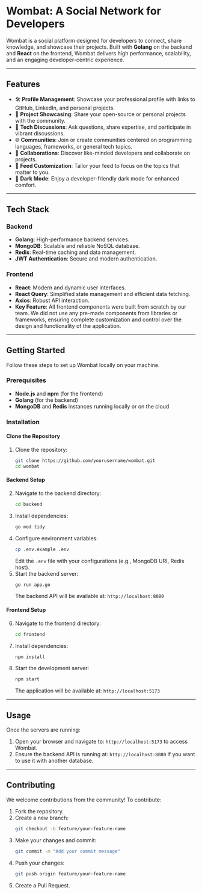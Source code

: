 # **Wombat: A Social Network for Developers**

Wombat is a social platform designed for developers to connect, share knowledge, and showcase their projects. Built with **Golang** on the backend and **React** on the frontend, Wombat delivers high performance, scalability, and an engaging developer-centric experience.

---

## **Features**

- 🛠️ **Profile Management**: Showcase your professional profile with links to GitHub, LinkedIn, and personal projects.  
- 🚀 **Project Showcasing**: Share your open-source or personal projects with the community.  
- 💬 **Tech Discussions**: Ask questions, share expertise, and participate in vibrant discussions.  
- 🌐 **Communities**: Join or create communities centered on programming languages, frameworks, or general tech topics.  
- 🤝 **Collaborations**: Discover like-minded developers and collaborate on projects.  
- 🎨 **Feed Customization**: Tailor your feed to focus on the topics that matter to you.  
- 🌙 **Dark Mode**: Enjoy a developer-friendly dark mode for enhanced comfort.

---

## **Tech Stack**

### **Backend**
- **Golang**: High-performance backend services.
- **MongoDB**: Scalable and reliable NoSQL database.
- **Redis**: Real-time caching and data management.
- **JWT Authentication**: Secure and modern authentication.

### **Frontend**
- **React**: Modern and dynamic user interfaces.
- **React Query**: Simplified state management and efficient data fetching.
- **Axios**: Robust API interaction.
- **Key Feature**: All frontend components were built from scratch by our team. We did not use any pre-made components from libraries or frameworks, ensuring complete customization and control over the design and functionality of the application.

---

## **Getting Started**

Follow these steps to set up Wombat locally on your machine.

### **Prerequisites**
- **Node.js** and **npm** (for the frontend)
- **Golang** (for the backend)
- **MongoDB** and **Redis** instances running locally or on the cloud

### **Installation**

#### Clone the Repository
1. Clone the repository:
   ```bash
   git clone https://github.com/yourusername/wombat.git
   cd wombat
   ```

#### Backend Setup
2. Navigate to the backend directory:
   ```bash
   cd backend
   ```
3. Install dependencies:
   ```bash
   go mod tidy
   ```
4. Configure environment variables:
   ```bash
   cp .env.example .env
   ```
   Edit the `.env` file with your configurations (e.g., MongoDB URI, Redis host).
5. Start the backend server:
   ```bash
   go run app.go
   ```
   The backend API will be available at: `http://localhost:8080`

#### Frontend Setup
6. Navigate to the frontend directory:
   ```bash
   cd frontend
   ```
7. Install dependencies:
   ```bash
   npm install
   ```
8. Start the development server:
   ```bash
   npm start
   ```
   The application will be available at: `http://localhost:5173`

---

## **Usage**

Once the servers are running:
1. Open your browser and navigate to: `http://localhost:5173` to access Wombat.
2. Ensure the backend API is running at: `http://localhost:8080` if you want to use it with another database.

---

## **Contributing**

We welcome contributions from the community! To contribute:
1. Fork the repository.
2. Create a new branch:
   ```bash
   git checkout -b feature/your-feature-name
   ```
3. Make your changes and commit:
   ```bash
   git commit -m "Add your commit message"
   ```
4. Push your changes:
   ```bash
   git push origin feature/your-feature-name
   ```
5. Create a Pull Request.
